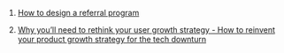 1. [How to design a referral program](https://ugong2san.tistory.com/4529)

2. [Why you’ll need to rethink your user growth strategy - How to reinvent your product growth strategy for the tech downturn](https://ugong2san.tistory.com/4477)